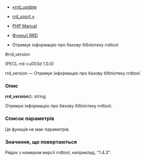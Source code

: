 - [«rrd_update](function.rrd-update.md)
- [rrd_xport »](function.rrd-xport.md)

- [PHP Manual](index.md)
- [Функції RRD](ref.rrd.md)
- Отримує інформацію про базову бібліотеку rrdtool

#rrd_version

(PECL rrd \>u003d 1.0.0)

rrd_version — Отримує інформацію про базову бібліотеку rrdtool

### Опис

**rrd_version**(): string

Отримує інформацію про базову бібліотеку rrdtool.

### Список параметрів

Ця функція не має параметрів.

### Значення, що повертаються

Рядок з номером версії rrdtool, наприклад, "1.4.3".
